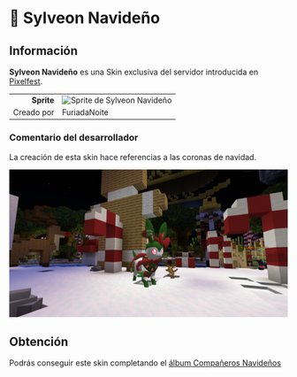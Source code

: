 # 🔖 Sylveon Navideño

## Información

**Sylveon Navideño** es una Skin exclusiva del servidor introducida en [Pixelfest](./).

|||
| ------------------------------: | -------------------------------------------------------------------------------------------------------------------------------------- |
|                      **Sprite** | ![Sprite de Sylveon Navideño](../../images/pokemon/pixelween/sylveon_pixelfest_sprite.png)                                                          |                                                                                                             |
|                      Creado por | FuriadaNoite                                                                                                                 |


### Comentario del desarrollador
La creación de esta skin hace referencias a las coronas de navidad.

![Vistazo en el juego a Sylveon Navideño](../../images/pokemon/pixelfest/sylveon-preview.png)

## Obtención

Podrás conseguir este skin completando el [álbum Compañeros Navideños](../../funciones/album/album_pixelfest.md)
